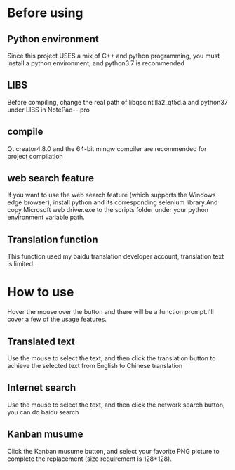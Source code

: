 # Before using
## Python environment
Since this project USES a mix of C++ and python programming, you must install a python environment, and python3.7 is recommended
## LIBS
Before compiling, change the real path of libqscintilla2_qt5d.a and python37 under LIBS in NotePad--.pro
## compile
Qt creator4.8.0 and the 64-bit mingw compiler are recommended for project compilation
## web search feature
If you want to use the web search feature (which supports the Windows edge browser), install python and its corresponding selenium library.And copy Microsoft web driver.exe to the scripts folder under your python environment variable path.  
## Translation function
This function used my baidu translation developer account, translation text is limited.
# How to use
Hover the mouse over the button and there will be a function prompt.I'll cover a few of the usage features.
## Translated text
Use the mouse to select the text, and then click the translation button to achieve the selected text from English to Chinese translation
## Internet search
Use the mouse to select the text, and then click the network search button, you can do baidu search
## Kanban musume
Click the Kanban musume button, and select your favorite PNG picture to complete the replacement (size requirement is 128*128).